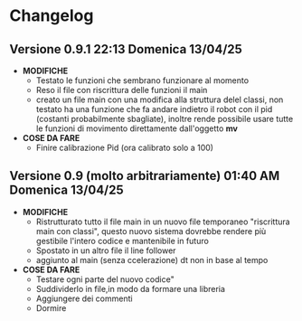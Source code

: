 # Changelog
## Versione 0.9.1 22:13 Domenica 13/04/25
* **MODIFICHE**
    * Testato le funzioni che sembrano funzionare al momento
    * Reso il file con riscrittura delle funzioni il main
    * creato un file main con una modifica alla struttura delel classi, non testato ha una funzione che fa andare indietro il robot con il pid (costanti probabilmente sbagliate), inoltre rende possibile usare tutte le funzioni di movimento direttamente dall'oggetto __mv__
* **COSE DA FARE**
    * Finire calibrazione Pid (ora calibrato solo a 100)
## Versione 0.9 (molto arbitrariamente) 01:40 AM Domenica 13/04/25
* **MODIFICHE**
    * Ristrutturato tutto il file main in un nuovo file temporaneo "riscrittura main con classi", questo nuovo sistema dovrebbe rendere più gestibile l'intero codice e mantenibile in futuro
    * Spostato in un altro file il line follower
    * aggiunto al main (senza ccelerazione) dt non in base al tempo
* **COSE DA FARE**
    * Testare ogni parte del nuovo codice"
    * Suddividerlo in file,in modo da formare una libreria
    * Aggiungere dei commenti
    * Dormire
